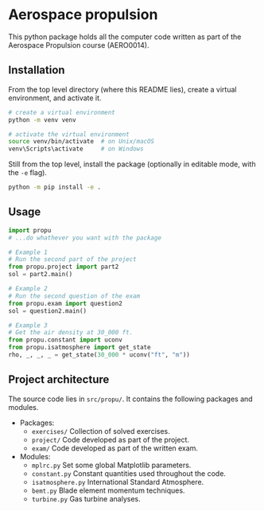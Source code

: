 # Aerospace propulsion

This python package holds all the computer code written
as part of the Aerospace Propulsion course (AERO0014).

## Installation

From the top level directory (where this README lies),
create a virtual environment, and activate it.
```sh
# create a virtual environment
python -m venv venv

# activate the virtual environment
source venv/bin/activate  # on Unix/macOS
venv\Scripts\activate     # on Windows
```

Still from the top level, install the package
(optionally in editable mode, with the `-e` flag).
```sh
python -m pip install -e .
```

## Usage

```python
import propu
# ...do whathever you want with the package

# Example 1
# Run the second part of the project
from propu.project import part2
sol = part2.main()

# Example 2
# Run the second question of the exam
from propu.exam import question2
sol = question2.main()

# Example 3
# Get the air density at 30_000 ft.
from propu.constant import uconv
from propu.isatmosphere import get_state
rho, _, _, _ = get_state(30_000 * uconv("ft", "m"))
```

## Project architecture

The source code lies in `src/propu/`.
It contains the following packages and modules.
- Packages:
  - `exercises/` Collection of solved exercises.
  - `project/` Code developed as part of the project.
  - `exam/` Code developed as part of the written exam.
- Modules:
  - `mplrc.py` Set some global Matplotlib parameters.
  - `constant.py` Constant quantities used throughout the code.
  - `isatmosphere.py` International Standard Atmosphere.
  - `bemt.py` Blade element momentum techniques.
  - `turbine.py` Gas turbine analyses.
